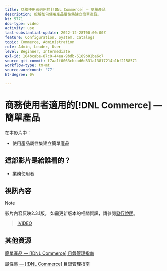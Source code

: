 ```yaml
---
title: 商務使用者適用的[!DNL Commerce] — 簡單產品
description: 瞭解如何使用產品屬性集建立簡單產品。
kt: 5771
doc-type: video
activity: use
last-substantial-update: 2022-12-28T00:00:00Z
feature: Configuration, System, Catalogs
topic: Commerce, Administration
role: Admin, Leader, User
level: Beginner, Intermediate
exl-id: 104bcabe-87c0-44ea-9bdb-6189b01ba6c7
source-git-commit: f7aa1f0063cbcad6d331a13817214b1bf2158571
workflow-type: tm+mt
source-wordcount: '77'
ht-degree: 0%

---
```


# 商務使用者適用的[!DNL Commerce] — 簡單產品

在本影片中：

- 使用產品屬性集建立簡單產品

## 這部影片是給誰看的？

- 業務使用者

## 視訊內容

>[!NOTE]
>
>影片內容反映2.3.1版。 如需更新版本的相關資訊，請參閱[發行說明](https://experienceleague.adobe.com/docs/commerce-operations/release/notes/overview.html?lang=zh-Hant)。

>[!VIDEO](https://video.tv.adobe.com/v/35956?quality=12&learn=on)

## 其他資源

[簡單產品 —  [!DNL Commerce] 目錄管理指南](https://experienceleague.adobe.com/docs/commerce-admin/catalog/products/types/product-create-simple.html?lang=zh-Hant)

[屬性集 —  [!DNL Commerce] 目錄管理指南](https://experienceleague.adobe.com/docs/commerce-admin/catalog/product-attributes/create/attribute-sets.html?lang=zh-Hant)
